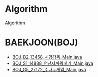 # Algorithm
Algorithm

# BAEKJOON(BOJ)
- [BOJ_B2_13458_시험감독_Main.java](src/BOJ/BOJ_B2_13458_시험감독_Main.java)
- [BOJ_S1_14888_연산자끼워넣기_Main.java](src/BOJ/BOJ_S1_14888_연산자끼워넣기_Main.java)
- [BOJ_G5_27172_수나누게임_Main.java](src/BOJ/BOJ_G5_27172_수나누게임_Main.java)
